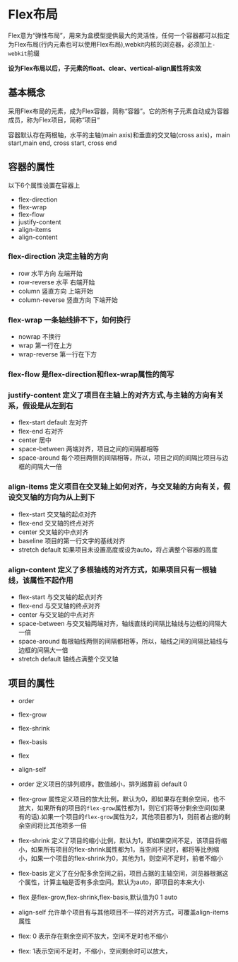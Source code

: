 # Flex布局
Flex意为“弹性布局”，用来为盒模型提供最大的灵活性，任何一个容器都可以指定为Flex布局(行内元素也可以使用Flex布局),webkit内核的浏览器，必须加上`-webkit`前缀

**设为Flex布局以后，子元素的float、clear、vertical-align属性将实效**

## 基本概念

采用Flex布局的元素，成为Flex容器，简称“容器”。它的所有子元素自动成为容器成员，称为Flex项目，简称”项目“

容器默认存在两根轴，水平的主轴(main axis)和垂直的交叉轴(cross axis)，main start,main end, cross start, cross end

## 容器的属性

以下6个属性设置在容器上

* flex-direction 
* flex-wrap  
* flex-flow
* justify-content
* align-items
* align-content

### flex-direction 决定主轴的方向
* row 水平方向 左端开始
* row-reverse 水平 右端开始
* column 竖直方向 上端开始
* column-reverse 竖直方向 下端开始

### flex-wrap 一条轴线排不下，如何换行
* nowrap 不换行
* wrap 第一行在上方
* wrap-reverse 第一行在下方

### flex-flow 是flex-direction和flex-wrap属性的简写

### justify-content 定义了项目在主轴上的对齐方式,与主轴的方向有关系，假设是从左到右

* flex-start default 左对齐
* flex-end 右对齐
* center 居中
* space-between 两端对齐，项目之间的间隔都相等
* space-around 每个项目两侧的间隔相等，所以，项目之间的间隔比项目与边框的间隔大一倍

### align-items 定义项目在交叉轴上如何对齐，与交叉轴的方向有关，假设交叉轴的方向为从上到下

* flex-start 交叉轴的起点对齐
* flex-end 交叉轴的终点对齐
* center 交叉轴的中点对齐
* baseline 项目的第一行文字的基线对齐
* stretch default 如果项目未设置高度或设为auto，将占满整个容器的高度

### align-content 定义了多根轴线的对齐方式，如果项目只有一根轴线，该属性不起作用

* flex-start 与交叉轴的起点对齐
* flex-end 与交叉轴的终点对齐
* center 与交叉轴的中点对齐
* space-between 与交叉轴两端对齐，轴线直线的间隔比轴线与边框的间隔大一倍
* space-around 每根轴线两侧的间隔都相等，所以，轴线之间的间隔比轴线与边框的间隔大一倍
* stretch default 轴线占满整个交叉轴

## 项目的属性
* order
* flex-grow
* flex-shrink
* flex-basis
* flex
* align-self

* order 定义项目的排列顺序。数值越小，排列越靠前 default 0
*  flex-grow 属性定义项目的放大比例，默认为0，即如果存在剩余空间，也不放大，如果所有的项目的`flex-grow`属性都为1，则它们将等分剩余空间(如果有的话).如果一个项目的`flex-grow`属性为2，其他项目都为1，则前者占据的剩余空间将比其他项多一倍
*  flex-shrink 定义了项目的缩小比例，默认为1，即如果空间不足，该项目将缩小，如果所有项目的flex-shrink属性都为1，当空间不足时，都将等比例缩小，如果一个项目的flex-shrink为0，其他为1，则空间不足时，前者不缩小
*  flex-basis 定义了在分配多余空间之前，项目占据的主轴空间，浏览器根据这个属性，计算主轴是否有多余空间。默认为auto，即项目的本来大小
*  flex 是flex-grow,flex-shrink,flex-basis,默认值为0 1 auto
*  align-self 允许单个项目有与其他项目不一样的对齐方式，可覆盖align-items属性
*  flex: 0 表示存在剩余空间不放大，空间不足时也不缩小
*  flex: 1表示空间不足时，不缩小，空间剩余时可以放大，